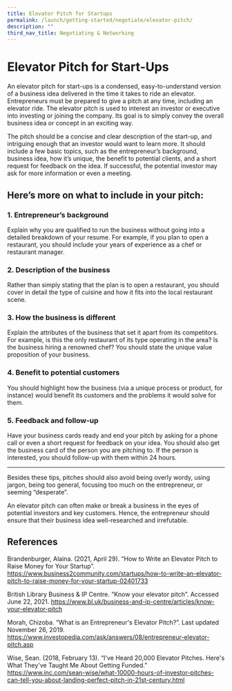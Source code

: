 ```yaml
---
title: Elevator Pitch for Startups
permalink: /launch/getting-started/negotiate/elevator-pitch/
description: ""
third_nav_title: Negotiating & Networking
---
```

# Elevator Pitch for Start-Ups

An elevator pitch for start-ups is a condensed, easy-to-understand version of a business idea  delivered in the time it takes to ride an elevator. Entrepreneurs must be prepared to give a pitch at any time, including an elevator ride. The elevator pitch is used to interest an investor or executive into investing or joining the company. Its goal is to simply convey the overall business idea or concept in an exciting way. 

The pitch should be a concise and clear description of the start-up, and intriguing enough that an investor would want to learn more. It should include a few basic topics, such as the entrepreneur’s background, business idea, how it’s unique, the benefit to potential clients, and a short request for feedback on the idea. If successful, the potential investor may ask for more information or even a meeting. 

## Here’s more on what to include in your pitch:

### **1. Entrepreneur’s background**

  Explain why you are qualified to run the business without going into a detailed breakdown of your resume. For example, if you plan to open a restaurant, you should include your years of experience as a chef or restaurant manager.

### **2. Description of the business**

  Rather than simply stating that the plan is to open a restaurant, you should cover in detail the type of cuisine and how it fits into the local restaurant scene.

### **3. How the business is different**

  Explain the attributes of the business that set it apart from its competitors. For example, is this the only restaurant of its type operating in the area? Is the business hiring a renowned chef? You should state the unique value proposition of your business. 

### **4. Benefit to potential customers**

  You should highlight how the business (via a unique process or product, for instance) would benefit its customers and the problems it would solve for them. 

### **5. Feedback and follow-up**

Have your business cards ready and end your pitch by asking for a phone call or even a short request for feedback on your idea. You should also get the business card of the person you are pitching to. If the person is interested, you should follow-up with them within 24 hours.

---

Besides these tips, pitches should also avoid being overly wordy, using jargon, being too general, focusing too much on the entrepreneur, or seeming “desperate”.

An elevator pitch can often make or break a business in the eyes of potential investors and key customers. Hence, the entrepreneur should ensure that their business idea well-researched and irrefutable.

## References

Brandenburger, Alaina. (2021, April 29). “How to Write an Elevator Pitch to Raise Money for Your Startup”. <https://www.business2community.com/startups/how-to-write-an-elevator-pitch-to-raise-money-for-your-startup-02401733>

British Library Business & IP Centre. “Know your elevator pitch”. Accessed June 22, 2021.
<https://www.bl.uk/business-and-ip-centre/articles/know-your-elevator-pitch>

Morah, Chizoba. “What is an Entrepreneur's Elevator Pitch?”. Last updated November 26, 2019. <https://www.investopedia.com/ask/answers/08/entrepreneur-elevator-pitch.asp>

Wise, Sean. (2018, February 13). “I've Heard 20,000 Elevator Pitches. Here's What They've Taught Me About Getting Funded.” <https://www.inc.com/sean-wise/what-10000-hours-of-investor-pitches-can-tell-you-about-landing-perfect-pitch-in-21st-century.html>